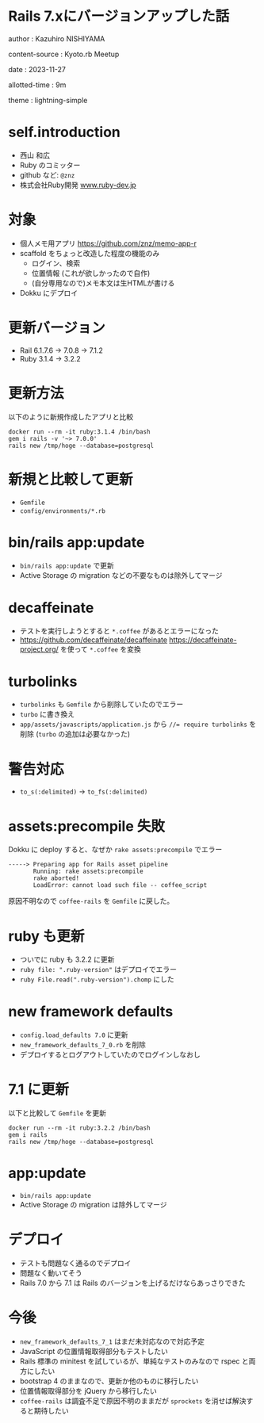 # Rails 7.xにバージョンアップした話

author
:   Kazuhiro NISHIYAMA

content-source
:   Kyoto.rb Meetup

date
:   2023-11-27

allotted-time
:   9m

theme
:   lightning-simple

# self.introduction

- 西山 和広
- Ruby のコミッター
- github など: `@znz`
- 株式会社Ruby開発 www.ruby-dev.jp

# 対象

- 個人メモ用アプリ <https://github.com/znz/memo-app-r>
- scaffold をちょっと改造した程度の機能のみ
  - ログイン、検索
  - 位置情報 (これが欲しかったので自作)
  - (自分専用なので)メモ本文は生HTMLが書ける
- Dokku にデプロイ

# 更新バージョン

- Rail 6.1.7.6 → 7.0.8 → 7.1.2
- Ruby 3.1.4 → 3.2.2

# 更新方法

以下のように新規作成したアプリと比較

```
docker run --rm -it ruby:3.1.4 /bin/bash
gem i rails -v '~> 7.0.0'
rails new /tmp/hoge --database=postgresql
```

# 新規と比較して更新

- `Gemfile`
- `config/environments/*.rb`

# bin/rails app:update

- `bin/rails app:update` で更新
- Active Storage の migration などの不要なものは除外してマージ

# decaffeinate

- テストを実行しようとすると `*.coffee` があるとエラーになった
- <https://github.com/decaffeinate/decaffeinate>
  <https://decaffeinate-project.org/>
  を使って `*.coffee` を変換

# turbolinks

- `turbolinks` も `Gemfile` から削除していたのでエラー
- `turbo` に書き換え
- `app/assets/javascripts/application.js` から
  `//= require turbolinks` を削除
  (`turbo` の追加は必要なかった)

# 警告対応

- `to_s(:delimited)` → `to_fs(:delimited)`

# assets:precompile 失敗

Dokku に deploy すると、なぜか `rake assets:precompile` でエラー

    -----> Preparing app for Rails asset pipeline
           Running: rake assets:precompile
           rake aborted!
           LoadError: cannot load such file -- coffee_script

原因不明なので `coffee-rails` を `Gemfile` に戻した。

# ruby も更新

- ついでに ruby も 3.2.2 に更新
- `ruby file: ".ruby-version"` はデプロイでエラー
- `ruby File.read(".ruby-version").chomp` にした

# new framework defaults

- `config.load_defaults 7.0` に更新
- `new_framework_defaults_7_0.rb` を削除
- デプロイするとログアウトしていたのでログインしなおし

# 7.1 に更新

以下と比較して `Gemfile` を更新

```
docker run --rm -it ruby:3.2.2 /bin/bash
gem i rails
rails new /tmp/hoge --database=postgresql
```

# app:update

- `bin/rails app:update`
- Active Storage の migration は除外してマージ

# デプロイ

- テストも問題なく通るのでデプロイ
- 問題なく動いてそう
- Rails 7.0 から 7.1 は Rails のバージョンを上げるだけならあっさりできた

# 今後

- `new_framework_defaults_7_1` はまだ未対応なので対応予定
- JavaScript の位置情報取得部分もテストしたい
- Rails 標準の minitest を試しているが、単純なテストのみなので rspec と両方にしたい
- bootstrap 4 のままなので、更新か他のものに移行したい
- 位置情報取得部分を jQuery から移行したい
- `coffee-rails` は調査不足で原因不明のままだが `sprockets` を消せば解決すると期待したい
